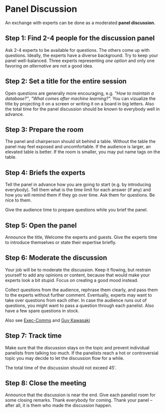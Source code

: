 
# Panel Discussion

An exchange with experts can be done as a moderated **panel discussion**.

## Step 1: Find 2-4 people for the discussion panel

Ask 2-4 experts to be available for questions. The others come up with questions. Ideally, the experts have a diverse background. Try to keep your panel well-balanced. Three experts representing *one option* and only one favoring *an alternative* are not a good idea.

## Step 2: Set a title for the entire session

Open questions are generally more encouraging, e.g. *"How to maintain a database?"*, *"What comes after machine learning?".* You can vizualize the title by projecting it on a screen or writing it on a board in big letters. Also the total time for the panel discussion should be known to everybody well in advance.

## Step 3: Prepare the room

The panel and chairperson should sit behind a table. Without the table the panel may feel exposed and uncomfortable. If the audience is larger, an elevated table is better. If the room is smaller, you may put name tags on the table.

## Step 4: Briefs the experts

Tell the panel in advance how you are going to start (e.g. by introducing everybody). Tell them what is the time limit for each answer (if any) and how you will remind them if they go over time. Ask them for questions. Be nice to them.

Give the audience time to prepare questions while you brief the panel.

## Step 5: Open the panel

Announce the title, Welcome the experts and guests. Give the experts time to introduce themselves or state their expertise briefly.

## Step 6: Moderate the discussion

Your job will be to moderate the discussion. Keep it flowing, but restrain yourself to add any opinions or content, because that would make your experts look a bit stupid. Focus on creating a good mood instead.

Collect questions from the audience, rephrase them clearly, and pass them to
the experts without further comment. Eventually, experts may want to take over questions from each other.
In case the audience runs out of questions, you might want to pass a question through each panelist. Also have a few spare questions in stock.

Also see [Exec-Comms](http://www.exec-comms.com/blog/2010/08/02/10-tips-on-moderating-a-panel-discussion/) and [Guy Kawasaki](http://blog.guykawasaki.com/2006/03/how_to_be_a_gre.html#axzz24DP2Qkr5)

## Step 7: Track time

Make sure that the discussion stays on the topic and prevent individual panelists from talking too much. If the panelists reach a hot or controversial topic you may decide to let the discussion flow for a while.

The total time of the discussion should not exceed 45'.

## Step 8: Close the meeting

Announce that the discussion is near the end. Give each panelist room for some closing remarks. Thank everybody for coming. Thank your panel – after all, it is them who made the discussion happen.
